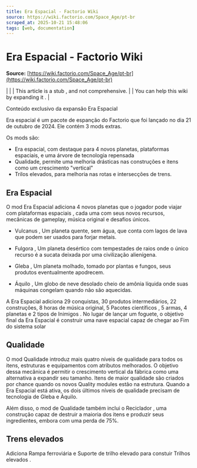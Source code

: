 ```yaml
---
title: Era Espacial - Factorio Wiki
source: https://wiki.factorio.com/Space_Age/pt-br
scraped_at: 2025-10-21 15:48:06
tags: [web, documentation]
---
```


# Era Espacial - Factorio Wiki

**Source:** [https://wiki.factorio.com/Space_Age/pt-br](https://wiki.factorio.com/Space_Age/pt-br)


|  |
| This article is a stub , and not comprehensive. |
| You can help this wiki by expanding it . |

Conteúdo exclusivo da expansão Era Espacial

Era espacial é um pacote de espanção do Factorio que foi lançado no dia 21 de outubro de 2024. Ele contém 3 mods extras.

Os mods são:

- Era espacial, com destaque para 4 novos planetas, plataformas espaciais, e uma árvore de tecnologia repensada
- Qualidade, permite uma melhoria drásticas nas construções e itens como um crescimento "vertical"
- Trilos elevados, para melhoria nas rotas e intersecções de trens.

## Era Espacial

O mod Era Espacial adiciona 4 novos planetas que o jogador pode viajar com plataformas espaciais , cada uma com seus novos recursos, mecânicas de gameplay, música original e desafios únicos.

- Vulcanus , Um planeta quente, sem água, que conta com lagos de lava que podem ser usados para forjar metais.

- Fulgora , Um planeta desértico com tempestades de raios onde o único recurso é a sucata deixada por uma civilização alienígena.

- Gleba , Um planeta molhado, tomado por plantas e fungos, seus produtos eventualmente apodrecem.

- Áquilo , Um globo de neve desolado cheio de amônia líquida onde suas máquinas congelam quando não são aquecidas.

A Era Espacial adiciona 29 conquistas, 30 produtos intermediários, 22 construções, 8 horas de música original, 5 Pacotes científicos , 5 armas, 4 planetas e 2 tipos de Inimigos . No lugar de lançar um foguete, o objetivo final da Era Espacial é construir uma nave espacial capaz de chegar ao Fim do sistema solar

## Qualidade

O mod Qualidade introduz mais quatro níveis de qualidade para todos os itens, estruturas e equipamentos com atributos melhorados. O objetivo dessa mecânica é permitir o crescimento vertical da fábrica como uma alternativa a expandir seu tamanho. Itens de maior qualidade são criados por chance quando os novos Quality modules estão na estrutura. Quando a Era Espacial está ativa, os dois últimos níveis de qualidade precisam de tecnologia de Gleba e Áquilo.

Além disso, o mod de Qualidade também inclui o Reciclador , uma construção capaz de destruir a maioria dos itens e produzir seus ingredientes, embora com uma perda de 75%.

## Trens elevados

Adiciona Rampa ferroviária e Suporte de trilho elevado para constuir Trilhos elevados .
